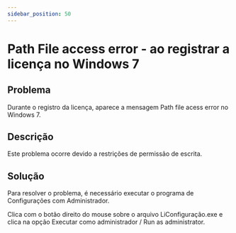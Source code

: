 ```yaml
---
sidebar_position: 50
---
```


# Path File access error - ao registrar a licença no Windows 7

## Problema

Durante o registro da licença, aparece a mensagem Path file acess
error no Windows 7.

## Descrição

Este problema ocorre devido a restrições de permissão de escrita.

## Solução

Para resolver o problema, é necessário executar o programa de
Configurações com Administrador.

Clica com o botão direito do mouse sobre o arquivo
LiConfiguração.exe e clica na opção Executar como administrador /
Run as administrator.
